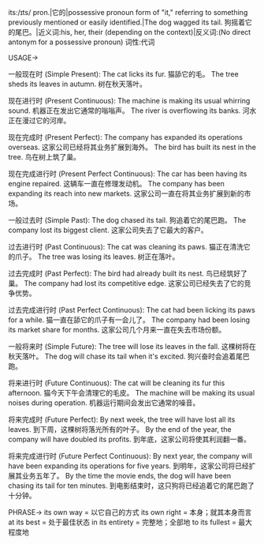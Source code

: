 its:/ɪts/
pron.|它的|possessive pronoun form of "it," referring to something previously mentioned or easily identified.|The dog wagged its tail. 狗摇着它的尾巴。|近义词:his, her, their (depending on the context)|反义词:(No direct antonym for a possessive pronoun)
词性:代词

USAGE->

一般现在时 (Simple Present):
The cat licks its fur. 猫舔它的毛。
The tree sheds its leaves in autumn.  树在秋天落叶。


现在进行时 (Present Continuous):
The machine is making its usual whirring sound. 机器正在发出它通常的嗡嗡声。
The river is overflowing its banks. 河水正在漫过它的河岸。


现在完成时 (Present Perfect):
The company has expanded its operations overseas.  这家公司已经将其业务扩展到海外。
The bird has built its nest in the tree. 鸟在树上筑了巢。


现在完成进行时 (Present Perfect Continuous):
The car has been having its engine repaired. 这辆车一直在修理发动机。
The company has been expanding its reach into new markets.  这家公司一直在将其业务扩展到新的市场。


一般过去时 (Simple Past):
The dog chased its tail. 狗追着它的尾巴跑。
The company lost its biggest client. 这家公司失去了它最大的客户。


过去进行时 (Past Continuous):
The cat was cleaning its paws. 猫正在清洗它的爪子。
The tree was losing its leaves. 树正在落叶。


过去完成时 (Past Perfect):
The bird had already built its nest. 鸟已经筑好了巢。
The company had lost its competitive edge. 这家公司已经失去了它的竞争优势。


过去完成进行时 (Past Perfect Continuous):
The cat had been licking its paws for a while. 猫一直在舔它的爪子有一会儿了。
The company had been losing its market share for months. 这家公司几个月来一直在失去市场份额。


一般将来时 (Simple Future):
The tree will lose its leaves in the fall.  这棵树将在秋天落叶。
The dog will chase its tail when it's excited.  狗兴奋时会追着尾巴跑。


将来进行时 (Future Continuous):
The cat will be cleaning its fur this afternoon.  猫今天下午会清理它的毛皮。
The machine will be making its usual noises during operation.  机器运行期间会发出它通常的噪音。


将来完成时 (Future Perfect):
By next week, the tree will have lost all its leaves. 到下周，这棵树将落光所有的叶子。
By the end of the year, the company will have doubled its profits. 到年底，这家公司将使其利润翻一番。


将来完成进行时 (Future Perfect Continuous):
By next year, the company will have been expanding its operations for five years. 到明年，这家公司将已经扩展其业务五年了。
By the time the movie ends, the dog will have been chasing its tail for ten minutes. 到电影结束时，这只狗将已经追着它的尾巴跑了十分钟。



PHRASE->
its own way =  以它自己的方式
its own right =  本身；就其本身而言
at its best =  处于最佳状态
in its entirety =  完整地；全部地
to its fullest =  最大程度地
